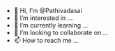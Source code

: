 - 👋 Hi, I’m @Pathivadasai
- 👀 I’m interested in ...
- 🌱 I’m currently learning ...
- 💞️ I’m looking to collaborate on ...
- 📫 How to reach me ...

<!---
Pathivadasai/Pathivadasai is a ✨ special ✨ repository because its `README.md` (this file) appears on your GitHub profile.
You can click the Preview link to take a look at your changes.
--->
